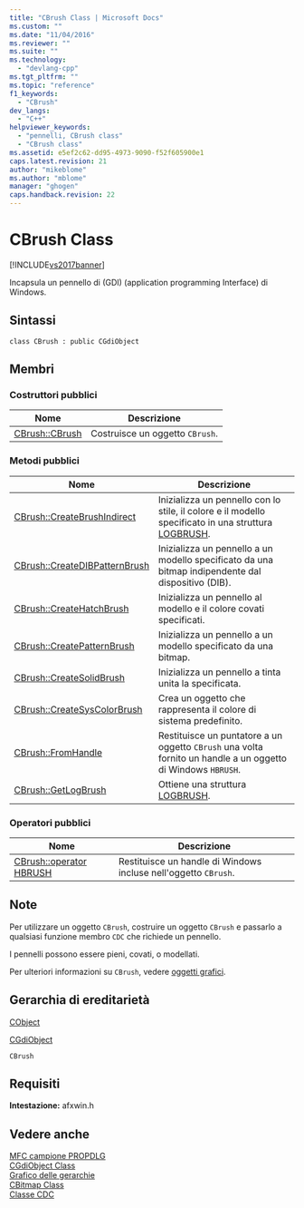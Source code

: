```yaml
---
title: "CBrush Class | Microsoft Docs"
ms.custom: ""
ms.date: "11/04/2016"
ms.reviewer: ""
ms.suite: ""
ms.technology: 
  - "devlang-cpp"
ms.tgt_pltfrm: ""
ms.topic: "reference"
f1_keywords: 
  - "CBrush"
dev_langs: 
  - "C++"
helpviewer_keywords: 
  - "pennelli, CBrush class"
  - "CBrush class"
ms.assetid: e5ef2c62-dd95-4973-9090-f52f605900e1
caps.latest.revision: 21
author: "mikeblome"
ms.author: "mblome"
manager: "ghogen"
caps.handback.revision: 22
---
```

# CBrush Class
[!INCLUDE[vs2017banner](../../assembler/inline/includes/vs2017banner.md)]

Incapsula un pennello di \(GDI\) \(application programming Interface\) di Windows.  
  
## Sintassi  
  
```  
class CBrush : public CGdiObject  
```  
  
## Membri  
  
### Costruttori pubblici  
  
|Nome|Descrizione|  
|----------|-----------------|  
|[CBrush::CBrush](../Topic/CBrush::CBrush.md)|Costruisce un oggetto `CBrush`.|  
  
### Metodi pubblici  
  
|Nome|Descrizione|  
|----------|-----------------|  
|[CBrush::CreateBrushIndirect](../Topic/CBrush::CreateBrushIndirect.md)|Inizializza un pennello con lo stile, il colore e il modello specificato in una struttura [LOGBRUSH](http://msdn.microsoft.com/library/windows/desktop/dd145035).|  
|[CBrush::CreateDIBPatternBrush](../Topic/CBrush::CreateDIBPatternBrush.md)|Inizializza un pennello a un modello specificato da una bitmap indipendente dal dispositivo \(DIB\).|  
|[CBrush::CreateHatchBrush](../Topic/CBrush::CreateHatchBrush.md)|Inizializza un pennello al modello e il colore covati specificati.|  
|[CBrush::CreatePatternBrush](../Topic/CBrush::CreatePatternBrush.md)|Inizializza un pennello a un modello specificato da una bitmap.|  
|[CBrush::CreateSolidBrush](../Topic/CBrush::CreateSolidBrush.md)|Inizializza un pennello a tinta unita la specificata.|  
|[CBrush::CreateSysColorBrush](../Topic/CBrush::CreateSysColorBrush.md)|Crea un oggetto che rappresenta il colore di sistema predefinito.|  
|[CBrush::FromHandle](../Topic/CBrush::FromHandle.md)|Restituisce un puntatore a un oggetto `CBrush` una volta fornito un handle a un oggetto di Windows `HBRUSH`.|  
|[CBrush::GetLogBrush](../Topic/CBrush::GetLogBrush.md)|Ottiene una struttura [LOGBRUSH](http://msdn.microsoft.com/library/windows/desktop/dd145035).|  
  
### Operatori pubblici  
  
|Nome|Descrizione|  
|----------|-----------------|  
|[CBrush::operator HBRUSH](../Topic/CBrush::operator%20HBRUSH.md)|Restituisce un handle di Windows incluse nell'oggetto `CBrush`.|  
  
## Note  
 Per utilizzare un oggetto `CBrush`, costruire un oggetto `CBrush` e passarlo a qualsiasi funzione membro `CDC` che richiede un pennello.  
  
 I pennelli possono essere pieni, covati, o modellati.  
  
 Per ulteriori informazioni su `CBrush`, vedere [oggetti grafici](../../mfc/graphic-objects.md).  
  
## Gerarchia di ereditarietà  
 [CObject](../../mfc/reference/cobject-class.md)  
  
 [CGdiObject](../../mfc/reference/cgdiobject-class.md)  
  
 `CBrush`  
  
## Requisiti  
 **Intestazione:** afxwin.h  
  
## Vedere anche  
 [MFC campione PROPDLG](../../top/visual-cpp-samples.md)   
 [CGdiObject Class](../../mfc/reference/cgdiobject-class.md)   
 [Grafico delle gerarchie](../../mfc/hierarchy-chart.md)   
 [CBitmap Class](../../mfc/reference/cbitmap-class.md)   
 [Classe CDC](../../mfc/reference/cdc-class.md)